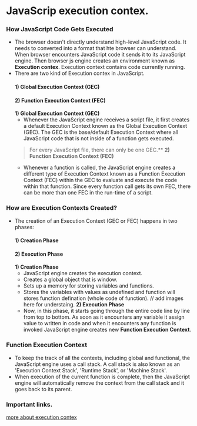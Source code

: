 # JavaScrip execution contex.
### How JavaScript Code Gets Executed
* The browser doesn't directly understand high-level JavaScript code. It needs to converted into a format that hte browser can understand.          
When browser encounters JavaScript code it sends it to its JavaScript engine. Then browser js engine creates an environment known as **Execution contex**.      Execution context contains code currently running.
* There are two kind of Execution contex in JavaScript.
    #### 1) Global Execution Context (GEC)
    #### 2) Function Execution Context (FEC)
    **1) Global Execution Context (GEC)**
    * Whenever the JavaScript engine receives a script file, it first creates a default Execution Context known as the Global Execution Context (GEC). The GEC is the base/default Execution Context where all JavaScript code that is not inside of a function gets executed.
    > For every JavaScript file, there can only be one GEC.**
    **2) Function Execution Context (FEC)**
    * Whenever a function is called, the JavaScript engine creates a different type of Execution Context known as a Function Execution Context (FEC) within the GEC to evaluate and execute the code within that function. Since every function call gets its own FEC, there can be more than one FEC in the run-time of a script.
### How are Execution Contexts Created?
* The creation of an Execution Context (GEC or FEC) happens in two phases:
    #### 1) Creation Phase
    #### 2) Execution Phase
    **1) Creation Phase**
    * JavaScript engine creates the execution context.
    * Creates a global object that is window.
    * Sets up a memory for storing variables and functions.
    * Stores the variables with values as undefined and function will stores function defination (whole code of function).
    // add images here for understaing.
    **2) Execution Phase**
    * Now, in this phase, it starts going through the entire code line by line from top to bottom. As soon as it encounters any variable it assign value to written in code and when it encounters any function is invoked JavaScript engine creates new **Function Execution Context**.
### Function Execution Context
* To keep the track of all the contexts, including global and functional, the JavaScript engine uses a call stack. A call stack is also known as an 'Execution Context Stack', 'Runtime Stack', or 'Machine Stack'.
* When execution of the current function is complete, then the JavaScript engine will automatically remove the context from the call stack and it goes back to its parent.
### Important links.
[more about execution contex](https://www.freecodecamp.org/news/execution-context-how-javascript-works-behind-the-scenes/)